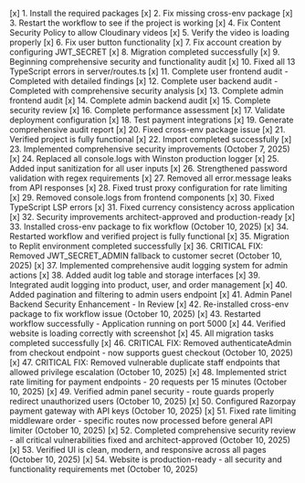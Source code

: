 [x] 1. Install the required packages
[x] 2. Fix missing cross-env package
[x] 3. Restart the workflow to see if the project is working
[x] 4. Fix Content Security Policy to allow Cloudinary videos
[x] 5. Verify the video is loading properly
[x] 6. Fix user button functionality
[x] 7. Fix account creation by configuring JWT_SECRET
[x] 8. Migration completed successfully
[x] 9. Beginning comprehensive security and functionality audit
[x] 10. Fixed all 13 TypeScript errors in server/routes.ts
[x] 11. Complete user frontend audit - Completed with detailed findings
[x] 12. Complete user backend audit - Completed with comprehensive security analysis
[x] 13. Complete admin frontend audit
[x] 14. Complete admin backend audit
[x] 15. Complete security review
[x] 16. Complete performance assessment
[x] 17. Validate deployment configuration
[x] 18. Test payment integrations
[x] 19. Generate comprehensive audit report
[x] 20. Fixed cross-env package issue
[x] 21. Verified project is fully functional
[x] 22. Import completed successfully
[x] 23. Implemented comprehensive security improvements (October 7, 2025)
[x] 24. Replaced all console.logs with Winston production logger
[x] 25. Added input sanitization for all user inputs
[x] 26. Strengthened password validation with regex requirements
[x] 27. Removed all error.message leaks from API responses
[x] 28. Fixed trust proxy configuration for rate limiting
[x] 29. Removed console.logs from frontend components
[x] 30. Fixed TypeScript LSP errors
[x] 31. Fixed currency consistency across application
[x] 32. Security improvements architect-approved and production-ready
[x] 33. Installed cross-env package to fix workflow (October 10, 2025)
[x] 34. Restarted workflow and verified project is fully functional
[x] 35. Migration to Replit environment completed successfully
[x] 36. CRITICAL FIX: Removed JWT_SECRET_ADMIN fallback to customer secret (October 10, 2025)
[x] 37. Implemented comprehensive audit logging system for admin actions
[x] 38. Added audit log table and storage interfaces
[x] 39. Integrated audit logging into product, user, and order management
[x] 40. Added pagination and filtering to admin users endpoint
[x] 41. Admin Panel Backend Security Enhancement - In Review
[x] 42. Re-installed cross-env package to fix workflow issue (October 10, 2025)
[x] 43. Restarted workflow successfully - Application running on port 5000
[x] 44. Verified website is loading correctly with screenshot
[x] 45. All migration tasks completed successfully
[x] 46. CRITICAL FIX: Removed authenticateAdmin from checkout endpoint - now supports guest checkout (October 10, 2025)
[x] 47. CRITICAL FIX: Removed vulnerable duplicate staff endpoints that allowed privilege escalation (October 10, 2025)
[x] 48. Implemented strict rate limiting for payment endpoints - 20 requests per 15 minutes (October 10, 2025)
[x] 49. Verified admin panel security - route guards properly redirect unauthorized users (October 10, 2025)
[x] 50. Configured Razorpay payment gateway with API keys (October 10, 2025)
[x] 51. Fixed rate limiting middleware order - specific routes now processed before general API limiter (October 10, 2025)
[x] 52. Completed comprehensive security review - all critical vulnerabilities fixed and architect-approved (October 10, 2025)
[x] 53. Verified UI is clean, modern, and responsive across all pages (October 10, 2025)
[x] 54. Website is production-ready - all security and functionality requirements met (October 10, 2025)